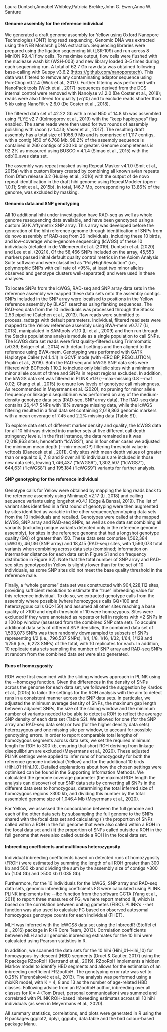 
## 
Laura Duntsch,Annabel Whibley,Patricia Brekke,John G. Ewen,Anna W. Santure



#### Genome assembly for the reference individual
We generated a draft genome assembly for Yellow using Oxford Nanopore Technologies (ONT) long read sequencing. Genomic DNA was extracted using the NEB Monarch gDNA extraction. Sequencing libraries were prepared using the ligation sequencing kit (LSK-109) and run across 8 MinION R9.4.1 flow cells. To maximise output, flow cells were flushed with the nuclease wash kit (WSH-003) and new library loaded 3–5 times during each sequencing run. A total of 62.7 Gb raw data was obtained following base-calling with Guppy v3.6.2 (https://github.com/nanoporetech). This data was filtered to remove any contaminating adaptor sequence using PoreChop v0.2.4 (Wick et al., 2017). Further filtering was performed with NanoPack tools (Wick et al., 2017): sequences derived from the DCS internal control were removed with Nanolyse v.1.2.0 (De Coster et al., 2018); reads were also filtered for quality (>q10) and to exclude reads shorter than 5 kb using NanoFilt v 2.6.0 (De Coster et al., 2018).

The filtered data set of 42.22 Gb with a read N50 of 14.8 kb was assembled using FLYE v2.7 (Kolmogorov et al., 2019) with the “keep haplotypes” flag enabled. The same reads were then used for two rounds of assembly polishing with racon (v 1.4.13; Vaser et al., 2017). The resulting draft assembly has a total size of 1058.9 Mb and is comprised of 1,117 contigs, with a contig N50 of 6.768 Mb. 98.2% of the assembly sequence is contained in 260 contigs of 300 kb or greater. Genome completeness is 92.2% as measured using BUSCO v 4.1.4 (Simao et al., 2015) with the odb10_aves data set.

The assembly was repeat masked using Repeat Masker v4.1.0 (Smit et al., 2015a) with a custom library created by combining all known avian repeats from Dfam release 3.2 (Hubley et al., 2016) with the output of de novo repeat identification in the draft hihi genome using RepeatModeler (open-1.0.11; Smit et al., 2015b). In total, 146.7 Mb, corresponding to 13.86% of the genome, was excluded by masking.

#### Genomic data and SNP genotyping
All 10 additional hihi under investigation have RAD-seq as well as whole genome resequencing data available, and have been genotyped using a custom 50 K Affymetrix SNP array. This array was developed before the generation of the hihi reference genome through identification of SNPs from de novo assembly of RAD-seq from 26 individuals, including these 10 birds, and low-coverage whole-genome sequencing (lcWGS) of these 10 individuals (detailed in de Villemereuil et al. (2019), Duntsch et al. (2020) and Lee et al. (2021)). Of the 58,466 SNPs included on the array, 45,553 markers passed initial default quality control metrics in the Axiom Analysis Suite software and were classified as “PolyHighResolution” (i.e., polymorphic SNPs with call rate of >95%, at least two minor alleles observed and genotype clusters well-separated) and were used in these analyses.

To locate SNPs from the lcWGS, RAD-seq and SNP array data sets in the reference assembly we mapped these data sets onto the assembly contigs. SNPs included in the SNP array were localised to positions in the Yellow reference assembly by BLAST searches using flanking sequences. The RAD-seq data from the 10 individuals was processed through the Stacks 2.53 pipeline (Catchen et al., 2013). Raw reads were submitted to process_radtags with default parameters. Individual, filtered read sets were mapped to the Yellow reference assembly using BWA-mem v0.7.17 (Li, 2013), manipulated in SAMtools v1.10 (Li et al., 2009) and then run through the Stacks populations analysis module as a single population to call SNPs. The lcWGS data set reads were first quality-filtered using Trimmomatic (v0.39; Bolger et al., 2014) with default settings and then aligned to the reference using BWA-mem. Genotyping was performed with GATK Haplotype Caller (v4.1.4.1) in GCVF mode (with -ERC BP_RESOLUTION; Poplin et al., 2018). Both the RAD-seq and lcWGS SNP data sets were filtered with BCFtools 1.10.2 to include only biallelic sites with a minimum minor allele count of three and SNPs in repeat regions excluded. In addition, the lcWGS data set was filtered in PLINK v1.9 (--max-missing 0.8 --maf 0.02; Chang et al., 2015) to ensure low levels of genotype call missingness. As recommended in Meyermans et al. (2020), no pruning for minor allele frequency or linkage disequilibrium was performed on any of the medium-density genotype data sets (RAD-seq, SNP array data). The RAD-seq data contains 26,447 SNPs with 18% average missing data, while the lcWGS filtering resulted in a final data set containing 2,018,863 genomic markers with a mean coverage of 7.45 and 2.2% missing data (Table S1).

To explore data sets of different marker density and quality, the lcWGS data for all 10 hihi was divided into marker sets at five different call depth stringency levels. In the first instance, the data remained as it was (2,018,863 sites; henceforth “lcWGS”), and in four other cases we adjusted the minimum mean depth (--min-meanDP) filtering threshold value in vcftools (Danecek et al., 2011). Only sites with mean depth values of greater than or equal to 6, 7, 8 and 9 over all 10 individuals are included in those new data sets, leaving 1,746,437 (“lcWGS6”), 1,302,507 (“lcWGS7”), 644,631 (“lcWGS8”) and 195,184 (“lcWGS9”) variants for further analysis.

#### SNP genotyping for the reference individual
Genotype calls for Yellow were obtained by mapping the long reads back to the reference assembly using Minimap2 v2.17 (Li, 2018) and calling sequence variants using longshot v0.4.1 (Edge & Bansal, 2019). The list of variant sites identified in a first round of genotyping were then augmented by sites identified as variable in the other sequence/genotyping data sets from the 10 individuals and recalled. Genotypes were called at the mapped lcWGS, SNP array and RAD-seq SNPs, as well as one data set combining all variants (including unique variants detected only in the reference genome assembly), for sites in the reference genome that had a longshot genotype quality (GQ) of greater than 150. These data sets comprise 1,562,384 (lcWGS), 46,136 (SNP array) and 18,415 (RAD-seq) sites, with 1,593,073 total variants when combining across data sets (combined; information on intermarker distance for each data set in Figure S1 and on frequency distribution in Figure S2). Note that the total number of SNP array and RAD-seq sites genotyped in Yellow is slightly lower than for the set of 10 individuals, as some SNP sites did not meet the base quality threshold in the reference male.

Finally, a “whole genome” data set was constructed with 904,228,112 sites, providing sufficient resolution to estimate the “true” inbreeding value for this reference individual. To do so, we extracted genotype calls from the assembly where possible (where homozygous calls GQ>100 and heterozygous calls GQ>150) and assumed all other sites reaching a base quality of >100 and depth threshold of 10 were homozygous. Sites were excluded if they were annotated as repeats or fell in regions with >2 SNPs in a 100 bp window (assessed from the combined SNP data set). To acquire additional data sets of different SNP densities, the combined data set of 1,593,073 SNPs was then randomly downsampled to subsets of SNPs representing 1/2 (i.e., 796,537 SNPs), 1/4, 1/8, 1/16, 1/32, 1/64, 1/128 and 1/256 (i.e., 6,223 SNPs) of the total, with 10 replicates for each. In addition, 10 replicate data sets sampling the number of SNP array and RAD-seq SNPs at random from the combined data set were also generated.

#### Runs of homozygosity
ROH were first examined with the sliding windows approach in PLINK using the --homozyg function. Given the differences in the density of SNPs across the genome for each data set, we followed the suggestion by Kardos et al., (2015) to tailor the settings for the ROH analysis with the aim to detect runs in a consistent manner across the SNP data sets. In particular, we adjusted the minimum average density of SNPs, the maximum gap length between adjacent SNPs, the size of the sliding window and the minimum number of variants needed to be able to detect a ROH to reflect the average SNP density of each data set (Table S2). We allowed for one (for the SNP array and RAD-seq data sets) or two (for the higher density data sets) heterozygous and one missing site per window, to account for possible genotyping errors. In order to report comparable total lengths of homozygous segments across data sets, we set the required minimum length for ROH to 300 kb, ensuring that short ROH deriving from linkage disequilibrium are excluded (Meyermans et al., 2020). These adjusted PLINK settings were applied to infer runs of homozygosity for both the reference genome individual (Yellow) and for the additional 10 birds (Hihi_01–Hihi_10). Detailed explanations about how the chosen settings were optimised can be found in the Supporting Information Methods. We calculated the genome coverage parameter (the maximal ROH length the analysis can discover) of our SNP data sets by converting all SNPs in the different data sets to homozygous, determining the total inferred size of homozygous regions >300 kb, and dividing this number by the total assembled genome size of 1,046.4 Mb (Meyermans et al., 2020).

For Yellow, we assessed the concordance between the full genome and each of the other data sets by subsampling the full genome to the SNPs shared with the focal data set and calculating (i) the proportion of SNPs called within a ROH in the full genome that were also called within a ROH in the focal data set and (ii) the proportion of SNPs called outside a ROH in the full genome that were also called outside a ROH in the focal data set.

#### Inbreeding coefficients and multilocus heterozygosity
Individual inbreeding coefficients based on detected runs of homozygosity (FROH) were estimated by summing the length of all ROH greater than 300 kb and 500 kb and dividing the sum by the assembly size of contigs >300 kb (1.04 Gb) and >500 kb (1.035 Gb).

Furthermore, for the 10 individuals for the lcWGS, SNP array and RAD-seq data sets, genomic inbreeding coefficients FG were calculated using PLINK. PLINK implements the --ibc function from the software GCTA (Yang et al., 2011) to report three measures of FG, we here report method III, which is based on the correlation between uniting gametes (FIBC). PLINK’s --het function was also used to calculate FG based on observed autosomal homozygous genotype counts for each individual (FHET).

MLH was inferred with the lcWGS8 data set using the InbreedR (Stoffel et al., 2016) package in R (R Core Team, 2013). Correlation coefficients between MLH and all genomic inbreeding estimates for the 10 hihi were calculated using Pearson statistics in R.

In addition, we scanned the data sets for the 10 hihi (Hihi_01–Hihi_10) for homozygous-by-descent (HBD) segments (Druet & Gautier, 2017) using the R package RZooRoH (Bertrand et al., 2019). RZooRoH implements a hidden Markov model to identify HBD segments and allows for the estimation of an inbreeding coefficient FRZooRoH. The genotyping error rate was set to 0.25% (Ferenčaković et al., 2013). The analysis was performed using a mixKR model, with K = 4, 8 and 13 as the number of age-related HBD classes. Following advice from an RZooRoH author, inbreeding over all classes for K = 4 (Tom Druet, personal communication) was summed and correlated with PLINK ROH-based inbreeding estimates across all 10 hihi individuals (as seen in Meyermans et al., 2020).

All summary statistics, correlations, and plots were generated in R using the R packages ggplot2, dplyr, ggpubr, data.table and the bird colour-based package Manu.
